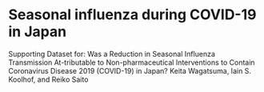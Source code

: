 # Seasonal influenza during COVID-19 in Japan
Supporting Dataset for: Was a Reduction in Seasonal Influenza Transmission At-tributable to Non-pharmaceutical Interventions to Contain Coronavirus Disease 2019 (COVID-19) in Japan? Keita Wagatsuma, Iain S. Koolhof, and Reiko Saito
